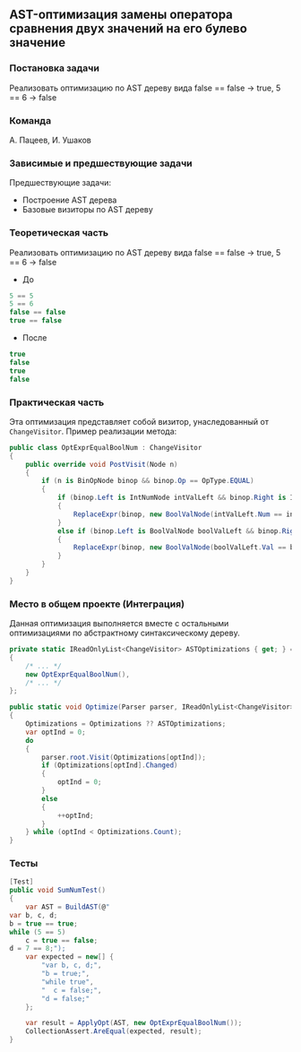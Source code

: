 ## AST-оптимизация замены оператора сравнения двух значений на его булево значение

### Постановка задачи
Реализовать оптимизацию по AST дереву вида false == false -> true, 5 == 6 -> false

### Команда
А. Пацеев, И. Ушаков

### Зависимые и предшествующие задачи
Предшествующие задачи:

- Построение AST дерева
- Базовые визиторы по AST дереву

### Теоретическая часть
Реализовать оптимизацию по AST дереву вида false == false -> true, 5 == 6 -> false

  * До
  
  ```csharp
  5 == 5
  5 == 6
  false == false
  true == false
  ```

  * После
  
  ```csharp
  true
  false
  true
  false
  ```

### Практическая часть
Эта оптимизация представляет собой визитор, унаследованный от `ChangeVisitor`. Пример реализации метода:

```csharp
public class OptExprEqualBoolNum : ChangeVisitor
{
    public override void PostVisit(Node n)
    {
        if (n is BinOpNode binop && binop.Op == OpType.EQUAL)
        {
            if (binop.Left is IntNumNode intValLeft && binop.Right is IntNumNode intValRight)
            {
                ReplaceExpr(binop, new BoolValNode(intValLeft.Num == intValRight.Num));
            }
            else if (binop.Left is BoolValNode boolValLeft && binop.Right is BoolValNode boolValRight)
            {
                ReplaceExpr(binop, new BoolValNode(boolValLeft.Val == boolValRight.Val));
            }
        }
    }
}
```

### Место в общем проекте (Интеграция)
Данная оптимизация выполняется вместе с остальными оптимизациями по абстрактному синтаксическому дереву.

```csharp
private static IReadOnlyList<ChangeVisitor> ASTOptimizations { get; } = new List<ChangeVisitor>
{
    /* ... */
    new OptExprEqualBoolNum(),
    /* ... */
};

public static void Optimize(Parser parser, IReadOnlyList<ChangeVisitor> Optimizations = null)
{
    Optimizations = Optimizations ?? ASTOptimizations;
    var optInd = 0;
    do
    {
        parser.root.Visit(Optimizations[optInd]);
        if (Optimizations[optInd].Changed)
        {
            optInd = 0;
        }
        else
        {
            ++optInd;
        }
    } while (optInd < Optimizations.Count);
}
```

### Тесты
```csharp
[Test]
public void SumNumTest()
{
    var AST = BuildAST(@"
var b, c, d;
b = true == true;
while (5 == 5)
    c = true == false;
d = 7 == 8;");
    var expected = new[] {
        "var b, c, d;",
        "b = true;",
        "while true",
        "  c = false;",
        "d = false;"
    };

    var result = ApplyOpt(AST, new OptExprEqualBoolNum());
    CollectionAssert.AreEqual(expected, result);
}
```
